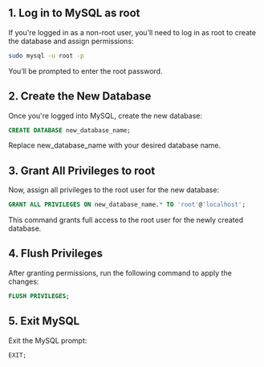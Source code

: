 ## 1. Log in to MySQL as root
If you're logged in as a non-root user, you’ll need to log in as root to create the database and assign permissions:

```bash
sudo mysql -u root -p
```
You’ll be prompted to enter the root password.

## 2. Create the New Database
Once you're logged into MySQL, create the new database:

```sql
CREATE DATABASE new_database_name;
```
Replace new_database_name with your desired database name.

## 3. Grant All Privileges to root
Now, assign all privileges to the root user for the new database:

```sql
GRANT ALL PRIVILEGES ON new_database_name.* TO 'root'@'localhost';
```
This command grants full access to the root user for the newly created database.


## 4. Flush Privileges
After granting permissions, run the following command to apply the changes:

```sql
FLUSH PRIVILEGES;
```
## 5. Exit MySQL
Exit the MySQL prompt:

```sql
EXIT;
```